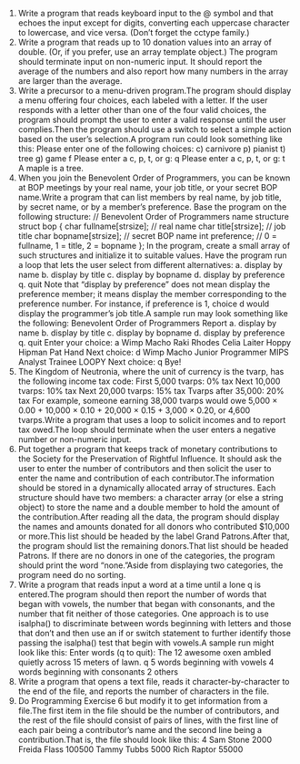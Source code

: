 1. Write a program that reads keyboard input to the @ symbol and that echoes the
input except for digits, converting each uppercase character to lowercase, and vice
versa. (Don’t forget the cctype family.)
2. Write a program that reads up to 10 donation values into an array of double. (Or, if
you prefer, use an array template object.) The program should terminate input on
non-numeric input. It should report the average of the numbers and also report
how many numbers in the array are larger than the average.
3. Write a precursor to a menu-driven program.The program should display a menu
offering four choices, each labeled with a letter. If the user responds with a letter
other than one of the four valid choices, the program should prompt the user to
enter a valid response until the user complies.Then the program should use a
switch to select a simple action based on the user’s selection.A program run could
look something like this:
Please enter one of the following choices:
c) carnivore p) pianist
t) tree g) game
f
Please enter a c, p, t, or g: q
Please enter a c, p, t, or g: t
A maple is a tree.
4. When you join the Benevolent Order of Programmers, you can be known at BOP
meetings by your real name, your job title, or your secret BOP name.Write a program
that can list members by real name, by job title, by secret name, or by a member’s
preference. Base the program on the following structure:
// Benevolent Order of Programmers name structure
struct bop {
char fullname[strsize]; // real name
char title[strsize]; // job title
char bopname[strsize]; // secret BOP name
int preference; // 0 = fullname, 1 = title, 2 = bopname
};
In the program, create a small array of such structures and initialize it to suitable
values. Have the program run a loop that lets the user select from different alternatives:
a. display by name b. display by title
c. display by bopname d. display by preference
q. quit
Note that “display by preference” does not mean display the preference member; it
means display the member corresponding to the preference number. For instance, if
preference is 1, choice d would display the programmer’s job title.A sample run
may look something like the following:
Benevolent Order of Programmers Report
a. display by name b. display by title
c. display by bopname d. display by preference
q. quit
Enter your choice: a
Wimp Macho
Raki Rhodes
Celia Laiter
Hoppy Hipman
Pat Hand
Next choice: d
Wimp Macho
Junior Programmer
MIPS
Analyst Trainee
LOOPY
Next choice: q
Bye!
5. The Kingdom of Neutronia, where the unit of currency is the tvarp, has the following
income tax code:
First 5,000 tvarps: 0% tax
Next 10,000 tvarps: 10% tax
Next 20,000 tvarps: 15% tax
Tvarps after 35,000: 20% tax
For example, someone earning 38,000 tvarps would owe 5,000 × 0.00 + 10,000 ×
0.10 + 20,000 × 0.15 + 3,000 × 0.20, or 4,600 tvarps.Write a program that uses a
loop to solicit incomes and to report tax owed.The loop should terminate when
the user enters a negative number or non-numeric input.
6. Put together a program that keeps track of monetary contributions to the Society
for the Preservation of Rightful Influence. It should ask the user to enter the number
of contributors and then solicit the user to enter the name and contribution of
each contributor.The information should be stored in a dynamically allocated array
of structures. Each structure should have two members: a character array (or else a
string object) to store the name and a double member to hold the amount of the
contribution.After reading all the data, the program should display the names and
amounts donated for all donors who contributed $10,000 or more.This list should
be headed by the label Grand Patrons.After that, the program should list the
remaining donors.That list should be headed Patrons. If there are no donors in one
of the categories, the program should print the word “none.”Aside from displaying
two categories, the program need do no sorting.
7. Write a program that reads input a word at a time until a lone q is entered.The
program should then report the number of words that began with vowels, the number
that began with consonants, and the number that fit neither of those categories.
One approach is to use isalpha() to discriminate between words beginning with
letters and those that don’t and then use an if or switch statement to further identify
those passing the isalpha() test that begin with vowels.A sample run might
look like this:
Enter words (q to quit):
The 12 awesome oxen ambled
quietly across 15 meters of lawn. q
5 words beginning with vowels
4 words beginning with consonants
2 others
8. Write a program that opens a text file, reads it character-by-character to the end of
the file, and reports the number of characters in the file.
9. Do Programming Exercise 6 but modify it to get information from a file.The first
item in the file should be the number of contributors, and the rest of the file should
consist of pairs of lines, with the first line of each pair being a contributor’s name
and the second line being a contribution.That is, the file should look like this:
4
Sam Stone
2000
Freida Flass
100500
Tammy Tubbs
5000
Rich Raptor
55000
